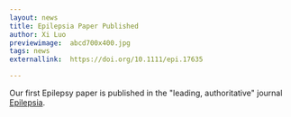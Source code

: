 ```yaml
---
layout: news
title: Epilepsia Paper Published
author: Xi Luo
previewimage:  abcd700x400.jpg
tags: news
externallink:  https://doi.org/10.1111/epi.17635

---
```


Our first  Epilepsy paper  is published in the "leading, authoritative" journal [Epilepsia](https://doi.org/10.1111/epi.17635).